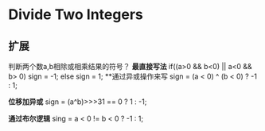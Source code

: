 # Divide Two Integers

## 扩展
判断两个数a,b相除或相乘结果的符号？
**最直接写法**
if((a>0 && b<0) || a<0 && b> 0)
  sign = -1;
else 
  sign = 1;
**通过异或操作来写
sign = (a < 0) ^ (b < 0) ? -1 : 1;

**位移加异或**
sign = (a^b)>>>31 == 0 ?  1 : -1;

**通过布尔逻辑**
sing = a < 0 != b < 0 ? -1 : 1; 